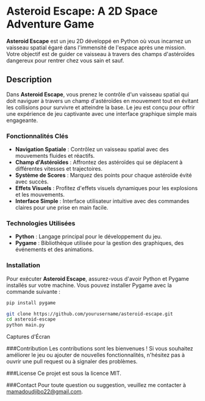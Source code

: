 # Asteroid Escape: A 2D Space Adventure Game

**Asteroid Escape** est un jeu 2D développé en Python où vous incarnez un vaisseau spatial égaré dans l'immensité de l'espace après une mission. Votre objectif est de guider ce vaisseau à travers des champs d'astéroïdes dangereux pour rentrer chez vous sain et sauf.

## Description

Dans **Asteroid Escape**, vous prenez le contrôle d'un vaisseau spatial qui doit naviguer à travers un champ d'astéroïdes en mouvement tout en évitant les collisions pour survivre et atteindre la base. Le jeu est conçu pour offrir une expérience de jeu captivante avec une interface graphique simple mais engageante.

### Fonctionnalités Clés

- **Navigation Spatiale** : Contrôlez un vaisseau spatial avec des mouvements fluides et réactifs.
- **Champ d'Astéroïdes** : Affrontez des astéroïdes qui se déplacent à différentes vitesses et trajectoires.
- **Système de Scores** : Marquez des points pour chaque astéroïde évité avec succès.
- **Effets Visuels** : Profitez d'effets visuels dynamiques pour les explosions et les mouvements.
- **Interface Simple** : Interface utilisateur intuitive avec des commandes claires pour une prise en main facile.

### Technologies Utilisées

- **Python** : Langage principal pour le développement du jeu.
- **Pygame** : Bibliothèque utilisée pour la gestion des graphiques, des événements et des animations.

### Installation

Pour exécuter **Asteroid Escape**, assurez-vous d'avoir Python et Pygame installés sur votre machine. Vous pouvez installer Pygame avec la commande suivante :

```bash
pip install pygame

git clone https://github.com/yourusername/asteroid-escape.git
cd asteroid-escape
python main.py
```
Captures d'Écran


###Contribution
Les contributions sont les bienvenues ! Si vous souhaitez améliorer le jeu ou ajouter de nouvelles fonctionnalités, n'hésitez pas à ouvrir une pull request ou à signaler des problèmes.

###License
Ce projet est sous la licence MIT.

###Contact
Pour toute question ou suggestion, veuillez me contacter à mamadoudjibo22@gmail.com.
